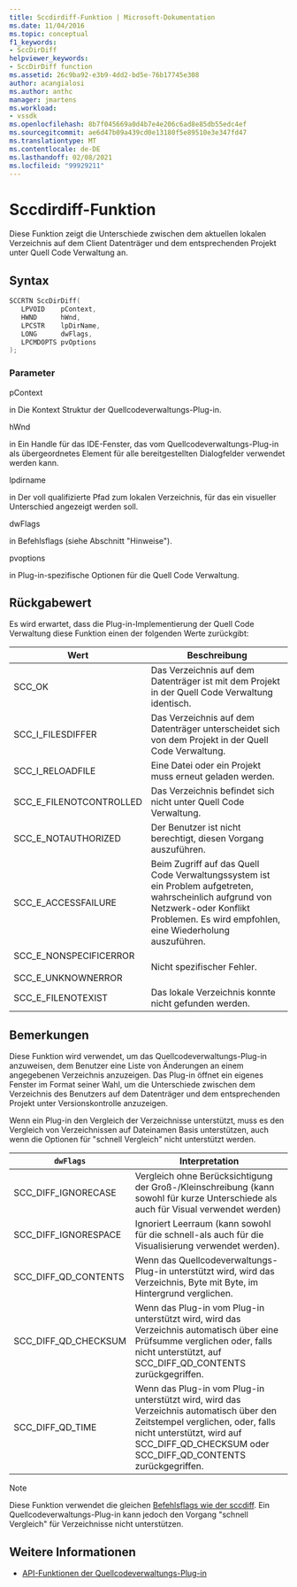 ```yaml
---
title: Sccdirdiff-Funktion | Microsoft-Dokumentation
ms.date: 11/04/2016
ms.topic: conceptual
f1_keywords:
- SccDirDiff
helpviewer_keywords:
- SccDirDiff function
ms.assetid: 26c9ba92-e3b9-4dd2-bd5e-76b17745e308
author: acangialosi
ms.author: anthc
manager: jmartens
ms.workload:
- vssdk
ms.openlocfilehash: 8b7f045669a0d4b7e4e206c6ad8e85db55edc4ef
ms.sourcegitcommit: ae6d47b09a439cd0e13180f5e89510e3e347fd47
ms.translationtype: MT
ms.contentlocale: de-DE
ms.lasthandoff: 02/08/2021
ms.locfileid: "99929211"
---
```

# <a name="sccdirdiff-function"></a>Sccdirdiff-Funktion
Diese Funktion zeigt die Unterschiede zwischen dem aktuellen lokalen Verzeichnis auf dem Client Datenträger und dem entsprechenden Projekt unter Quell Code Verwaltung an.

## <a name="syntax"></a>Syntax

```cpp
SCCRTN SccDirDiff(
   LPVOID    pContext,
   HWND      hWnd,
   LPCSTR    lpDirName,
   LONG      dwFlags,
   LPCMDOPTS pvOptions
);
```

### <a name="parameters"></a>Parameter
 pContext

in Die Kontext Struktur der Quellcodeverwaltungs-Plug-in.

 hWnd

in Ein Handle für das IDE-Fenster, das vom Quellcodeverwaltungs-Plug-in als übergeordnetes Element für alle bereitgestellten Dialogfelder verwendet werden kann.

 lpdirname

in Der voll qualifizierte Pfad zum lokalen Verzeichnis, für das ein visueller Unterschied angezeigt werden soll.

 dwFlags

in Befehlsflags (siehe Abschnitt "Hinweise").

 pvoptions

in Plug-in-spezifische Optionen für die Quell Code Verwaltung.

## <a name="return-value"></a>Rückgabewert
 Es wird erwartet, dass die Plug-in-Implementierung der Quell Code Verwaltung diese Funktion einen der folgenden Werte zurückgibt:

|Wert|Beschreibung|
|-----------|-----------------|
|SCC_OK|Das Verzeichnis auf dem Datenträger ist mit dem Projekt in der Quell Code Verwaltung identisch.|
|SCC_I_FILESDIFFER|Das Verzeichnis auf dem Datenträger unterscheidet sich von dem Projekt in der Quell Code Verwaltung.|
|SCC_I_RELOADFILE|Eine Datei oder ein Projekt muss erneut geladen werden.|
|SCC_E_FILENOTCONTROLLED|Das Verzeichnis befindet sich nicht unter Quell Code Verwaltung.|
|SCC_E_NOTAUTHORIZED|Der Benutzer ist nicht berechtigt, diesen Vorgang auszuführen.|
|SCC_E_ACCESSFAILURE|Beim Zugriff auf das Quell Code Verwaltungssystem ist ein Problem aufgetreten, wahrscheinlich aufgrund von Netzwerk-oder Konflikt Problemen. Es wird empfohlen, eine Wiederholung auszuführen.|
|SCC_E_NONSPECIFICERROR<br /><br /> SCC_E_UNKNOWNERROR|Nicht spezifischer Fehler.|
|SCC_E_FILENOTEXIST|Das lokale Verzeichnis konnte nicht gefunden werden.|

## <a name="remarks"></a>Bemerkungen
 Diese Funktion wird verwendet, um das Quellcodeverwaltungs-Plug-in anzuweisen, dem Benutzer eine Liste von Änderungen an einem angegebenen Verzeichnis anzuzeigen. Das Plug-in öffnet ein eigenes Fenster im Format seiner Wahl, um die Unterschiede zwischen dem Verzeichnis des Benutzers auf dem Datenträger und dem entsprechenden Projekt unter Versionskontrolle anzuzeigen.

 Wenn ein Plug-in den Vergleich der Verzeichnisse unterstützt, muss es den Vergleich von Verzeichnissen auf Dateinamen Basis unterstützen, auch wenn die Optionen für "schnell Vergleich" nicht unterstützt werden.

|`dwFlags`|Interpretation|
|---------------|--------------------|
|SCC_DIFF_IGNORECASE|Vergleich ohne Berücksichtigung der Groß-/Kleinschreibung (kann sowohl für kurze Unterschiede als auch für Visual verwendet werden)|
|SCC_DIFF_IGNORESPACE|Ignoriert Leerraum (kann sowohl für die schnell-als auch für die Visualisierung verwendet werden).|
|SCC_DIFF_QD_CONTENTS|Wenn das Quellcodeverwaltungs-Plug-in unterstützt wird, wird das Verzeichnis, Byte mit Byte, im Hintergrund verglichen.|
|SCC_DIFF_QD_CHECKSUM|Wenn das Plug-in vom Plug-in unterstützt wird, wird das Verzeichnis automatisch über eine Prüfsumme verglichen oder, falls nicht unterstützt, auf SCC_DIFF_QD_CONTENTS zurückgegriffen.|
|SCC_DIFF_QD_TIME|Wenn das Plug-in vom Plug-in unterstützt wird, wird das Verzeichnis automatisch über den Zeitstempel verglichen, oder, falls nicht unterstützt, wird auf SCC_DIFF_QD_CHECKSUM oder SCC_DIFF_QD_CONTENTS zurückgegriffen.|

> [!NOTE]
> Diese Funktion verwendet die gleichen [Befehlsflags wie der sccdiff](../extensibility/sccdiff-function.md). Ein Quellcodeverwaltungs-Plug-in kann jedoch den Vorgang "schnell Vergleich" für Verzeichnisse nicht unterstützen.

## <a name="see-also"></a>Weitere Informationen
- [API-Funktionen der Quellcodeverwaltungs-Plug-in](../extensibility/source-control-plug-in-api-functions.md)
